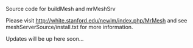 Source code for buildMesh and mrMeshSrv 

Please visit http://white.stanford.edu/newlm/index.php/MrMesh and see meshServerSource/install.txt for more information. 

Updates will be up here soon...
